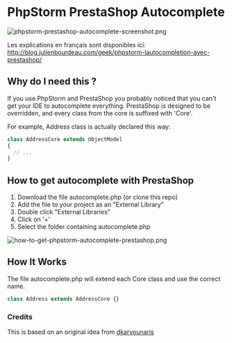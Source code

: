 PhpStorm PrestaShop Autocomplete
================================

![phpstorm-prestashop-autocomplete-screenshot.png](http://cdn.sigerr.org/phpstorm-prestashop-autocomplete/phpstorm-prestashop-autocomplete-screenshot.png "Follow this tutorial and this is what you'll get")

Les explications en français sont disponibles ici: http://blog.julienbourdeau.com/geek/phpstorm-lautocompletion-avec-prestashop/

## Why do I need this ?

If you use PhpStorm and PrestaShop you probably noticed that you can't get
your IDE to autocomplete everything. PrestaShop is designed to be overridden,
and every class from the core is suffixed with 'Core'.

For example, Address class is actually declared this way:

```php
class AddressCore extends ObjectModel
{
  // ...
}
```

## How to get autocomplete with PrestaShop

1. Download the file autocomplete.php (or clone this repo)
1. Add the file to your project as an "External Library"
 1. Double click "External Libraries"
 1. Click on '+'
 1. Select the folder containing autocomplete.php

 ![how-to-get-phpstorm-autocomplete-prestashop.png](http://cdn.sigerr.org/phpstorm-prestashop-autocomplete/how-to-get-phpstorm-autocomplete-prestashop.png "How to get autocomplete with PhpStorm and PrestaShop")

## How It Works

The file autocomplete.php will extend each Core class and use the correct name.

```php
class Address extends AddressCore {}
```

### Credits

This is based on an original idea from [dkarvounaris](https://github.com/dkarvounaris/PHPStorm-CC-PrestaShop)
